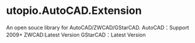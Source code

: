 # utopio.AutoCAD.Extension
An open souce library for AutoCAD/ZWCAD/GStarCAD.
AutoCAD：Support 2009+
ZWCAD:Latest Version
GStarCAD：Latest Version
